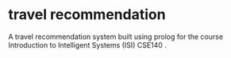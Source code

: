 # travel recommendation
A travel recommendation system built using prolog for the course Introduction to Intelligent Systems (ISI) CSE140 .
